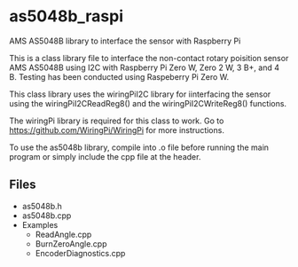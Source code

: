 # as5048b_raspi
AMS AS5048B library to interface the sensor with Raspberry Pi

This is a class library file to interface the non-contact rotary poisition sensor AMS AS5048B using I2C with Raspberry Pi Zero W, Zero 2 W, 3 B+, and 4 B. Testing has been conducted using Raspeberry Pi Zero W.

This class library uses the wiringPiI2C library for iinterfacing the sensor using the wiringPiI2CReadReg8() and the wiringPiI2CWriteReg8() functions.

The wiringPi library is required for this class to work. Go to https://github.com/WiringPi/WiringPi for more instructions.

To use the as5048b library, compile into .o file before running the main program or simply include the cpp file at the header.

## Files
* as5048b.h
* as5048b.cpp
* Examples
    * ReadAngle.cpp
    * BurnZeroAngle.cpp
    * EncoderDiagnostics.cpp


